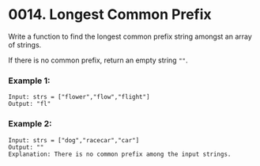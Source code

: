 # 0014. Longest Common Prefix
Write a function to find the longest common prefix string amongst an array of strings.

If there is no common prefix, return an empty string `""`.

### Example 1:
```
Input: strs = ["flower","flow","flight"]
Output: "fl"
```

### Example 2:
```
Input: strs = ["dog","racecar","car"]
Output: ""
Explanation: There is no common prefix among the input strings.
```